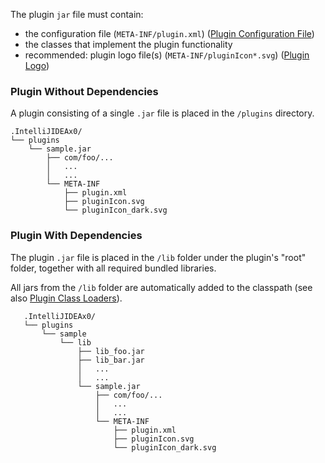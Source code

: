 [//]: # (title: Plugin Content)

<!-- Copyright 2000-2020 JetBrains s.r.o. and other contributors. Use of this source code is governed by the Apache 2.0 license that can be found in the LICENSE file. -->

The plugin `jar` file must contain:
- the configuration file (`META-INF/plugin.xml`) ([Plugin Configuration File](plugin_configuration_file.md))
- the classes that implement the plugin functionality
- recommended: plugin logo file(s) (`META-INF/pluginIcon*.svg`) ([Plugin Logo](plugin_icon_file.md))

### Plugin Without Dependencies
A plugin consisting of a single `.jar` file is placed in the `/plugins` directory.

```text
.IntelliJIDEAx0/
└── plugins
    └── sample.jar
        ├── com/foo/...
        │   ...
        │   ...
        └── META-INF
            ├── plugin.xml
            ├── pluginIcon.svg
            └── pluginIcon_dark.svg
```

### Plugin With Dependencies
The plugin `.jar` file is placed in the `/lib` folder under the plugin's "root" folder, together with all required bundled libraries.

All jars from the `/lib` folder are automatically added to the classpath (see also [Plugin Class Loaders](plugin_class_loaders.md)).

```text
   .IntelliJIDEAx0/
   └── plugins
       └── sample
           └── lib
               ├── lib_foo.jar
               ├── lib_bar.jar
               │   ...
               │   ...
               └── sample.jar
                   ├── com/foo/...
                   │   ...
                   │   ...
                   └── META-INF
                       ├── plugin.xml
                       ├── pluginIcon.svg
                       └── pluginIcon_dark.svg
```